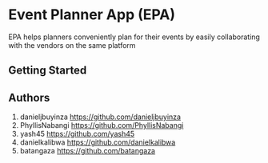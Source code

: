 # Event Planner App (EPA)
EPA helps planners conveniently plan for their events by easily collaborating with the vendors on the same platform

## Getting Started

## Authors
1. danieljbuyinza https://github.com/danieljbuyinza
2. PhyllisNabangi https://github.com/PhyllisNabangi
3. yash45 https://github.com/yash45
4. danielkalibwa https://github.com/danielkalibwa
5. batangaza https://github.com/batangaza
